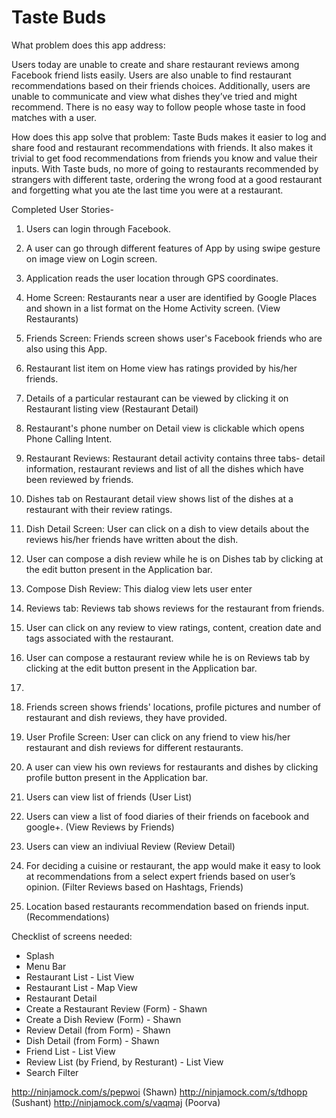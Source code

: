 
Taste Buds
=========


What problem does this app address: 

Users today are unable to create and share restaurant reviews among Facebook friend lists easily.
Users are also unable to find restaurant recommendations based on their friends choices.
Additionally, users are unable to communicate and view what dishes they’ve tried and might recommend.
There is no easy way to follow people whose taste in food matches with a user.


How does this app solve that problem: 
Taste Buds makes it easier to log and share food and restaurant recommendations with friends. It also makes it trivial to get food recommendations from friends you know and value their inputs. With Taste buds, no more of going to restaurants recommended by strangers with different taste, ordering the wrong food at a good restaurant and forgetting what you ate the last time you were at a restaurant.


Completed User Stories-

1. Users can login through Facebook.

2. A user can go through different features of App by using swipe gesture on image view on Login screen.

3. Application reads the user location through GPS coordinates.

4. Home Screen: Restaurants near a user are identified by Google Places and shown in a list format on the Home Activity screen. (View Restaurants)

5. Friends Screen: Friends screen shows user's Facebook friends who are also using this App.

6. Restaurant list item on Home view has ratings provided by his/her friends.

7. Details of a particular restaurant can be viewed by clicking it on Restaurant listing view (Restaurant Detail)

8. Restaurant's phone number on Detail view is clickable which opens Phone Calling Intent.

9. Restaurant Reviews: Restaurant detail activity contains three tabs- detail information, restaurant reviews and list of all the dishes which have been reviewed by friends. 

10. Dishes tab on Restaurant detail view shows list of the dishes at a restaurant with their review ratings.

11. Dish Detail Screen: User can click on a dish to view details about the reviews his/her friends have written about the dish.

12. User can compose a dish review while he is on Dishes tab by clicking at the edit button present in the Application bar.

13. Compose Dish Review: This dialog view lets user enter  

13. Reviews tab: Reviews tab shows reviews for the restaurant from friends.

14. User can click on any review to view ratings, content, creation date and tags associated with the restaurant.

15. User can compose a restaurant review while he is on Reviews tab by clicking at the edit button present in the Application bar.

16. 

10. Friends screen shows friends' locations, profile pictures and number of restaurant and dish reviews, they have provided.

11. User Profile Screen: User can click on any friend to view his/her restaurant and dish reviews for different restaurants.

12. A user can view his own reviews for restaurants and dishes by clicking profile button present in the Application bar.

5. Users can view list of friends (User List)

6. Users can view a list of food diaries of their friends on facebook and google+. (View Reviews by Friends)

7. Users can view an indiviual Review (Review Detail)

8. For deciding a cuisine or restaurant, the app would make it easy to look at recommendations from a select expert friends based on user’s opinion. (Filter Reviews based on Hashtags, Friends)

9. Location based restaurants recommendation based on friends input. (Recommendations)



Checklist of screens needed: 

- Splash
- Menu Bar
- Restaurant List - List View
- Restaurant List - Map View
- Restaurant Detail
- Create a Restaurant Review (Form) - Shawn
- Create a Dish Review (Form) - Shawn
- Review Detail (from Form) - Shawn
- Dish Detail  (from Form) - Shawn
- Friend List - List View
- Review List (by Friend, by Resturant) - List View
- Search Filter

http://ninjamock.com/s/pepwoi (Shawn)
http://ninjamock.com/s/tdhopp (Sushant)
http://ninjamock.com/s/vaqmaj (Poorva)


